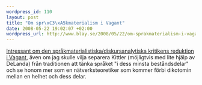 ```yaml
--- 
wordpress_id: 110
layout: post
title: "Om spr\xC3\xA5kmaterialism i Vagant"
date: 2008-05-22 19:02:07 +02:00
wordpress_url: http://www.blay.se/2008/05/22/om-sprakmaterialism-i-vagant/
---
```

<a href="http://www.vagant.no/article/35975">Intressant om den språkmaterialistiska/diskursanalytiska kritikens reduktion i Vagant</a>, även om jag skulle vilja separera Kittler (möjligtvis med lite hjälp av DeLanda) från traditionen att tänka språket "i dess minsta beståndsdelar" och se honom mer som en nätverksteoretiker som kommer förbi dikotomin mellan en helhet och dess delar.<a href="http://www.vagant.no/article/35975">
</a>
